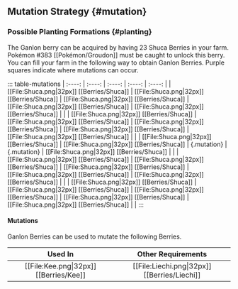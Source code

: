 ## Mutation Strategy {#mutation}

### Possible Planting Formations {#planting}

The Ganlon berry can be acquired by having 23 Shuca Berries in your farm.
Pokémon #383 [[Pokémon/Groudon]] must be caught to unlock this berry. You can fill your farm in the following way to obtain Ganlon Berries. Purple squares indicate where mutations can occur.

::: table-mutations
| :----: | :----: | :----: | :----: | :----: |
| [[File:Shuca.png\|32px]] [[Berries/Shuca]] | [[File:Shuca.png\|32px]] [[Berries/Shuca]] | [[File:Shuca.png\|32px]] [[Berries/Shuca]] | [[File:Shuca.png\|32px]] [[Berries/Shuca]] | [[File:Shuca.png\|32px]] [[Berries/Shuca]] | |
| [[File:Shuca.png\|32px]] [[Berries/Shuca]] | [[File:Shuca.png\|32px]] [[Berries/Shuca]] | [[File:Shuca.png\|32px]] [[Berries/Shuca]] | [[File:Shuca.png\|32px]] [[Berries/Shuca]] | [[File:Shuca.png\|32px]] [[Berries/Shuca]] | |
| [[File:Shuca.png\|32px]] [[Berries/Shuca]] | [[File:Shuca.png\|32px]] [[Berries/Shuca]] | {.mutation} | {.mutation} | [[File:Shuca.png\|32px]] [[Berries/Shuca]] | |
| [[File:Shuca.png\|32px]] [[Berries/Shuca]] | [[File:Shuca.png\|32px]] [[Berries/Shuca]] | [[File:Shuca.png\|32px]] [[Berries/Shuca]] | [[File:Shuca.png\|32px]] [[Berries/Shuca]] | [[File:Shuca.png\|32px]] [[Berries/Shuca]] | |
| [[File:Shuca.png\|32px]] [[Berries/Shuca]] | [[File:Shuca.png\|32px]] [[Berries/Shuca]] | [[File:Shuca.png\|32px]] [[Berries/Shuca]] | [[File:Shuca.png\|32px]] [[Berries/Shuca]] | [[File:Shuca.png\|32px]] [[Berries/Shuca]] | |
:::

#### Mutations
Ganlon Berries can be used to mutate the following Berries.

| Used In                                       | Other Requirements |
| :---:                                         | :---: |
| [[File:Kee.png\|32px]] [[Berries/Kee]]  | [[File:Liechi.png\|32px]] [[Berries/Liechi]] |
